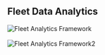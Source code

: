 ## Fleet Data Analytics

![Fleet Analytics Framework](https://user-images.githubusercontent.com/112804900/202896620-dada6ab3-7970-4f4a-8504-0534527ddf46.png)<br>
<br>
![Fleet Analytics Framework2](https://user-images.githubusercontent.com/112804900/202900392-982839ce-22dd-4c5f-bdd5-3693e12270e9.png)<br>
